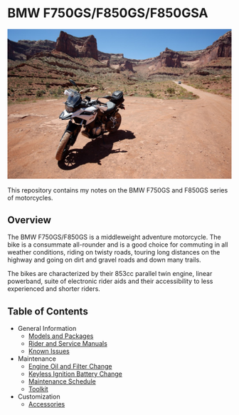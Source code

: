 # BMW F750GS/F850GS/F850GSA

![cover photo](assets/cover.jpg)

This repository contains my notes on the BMW F750GS and F850GS series of
motorcycles.

## Overview

The BMW F750GS/F850GS is a middleweight adventure motorcycle. The bike is a
consummate all-rounder and is a good choice for commuting in all weather
conditions, riding on twisty roads, touring long distances on the highway and
going on dirt and gravel roads and down many trails.

The bikes are characterized by their 853cc parallel twin engine, linear
powerband, suite of electronic rider aids and their accessibility to less
experienced and shorter riders.

## Table of Contents

- General Information
   - [Models and Packages](models-and-packages.md)
   - [Rider and Service Manuals](manuals.md)
   - [Known Issues](known-issues.md)
- Maintenance
   - [Engine Oil and Filter Change](engine-oil-and-filter.md)
   - [Keyless Ignition Battery Change](key-battery.md)
   - [Maintenance Schedule](maintenance-schedule.md)
   - [Toolkit](toolkit.md)
- Customization
   - [Accessories](accessories.md)

